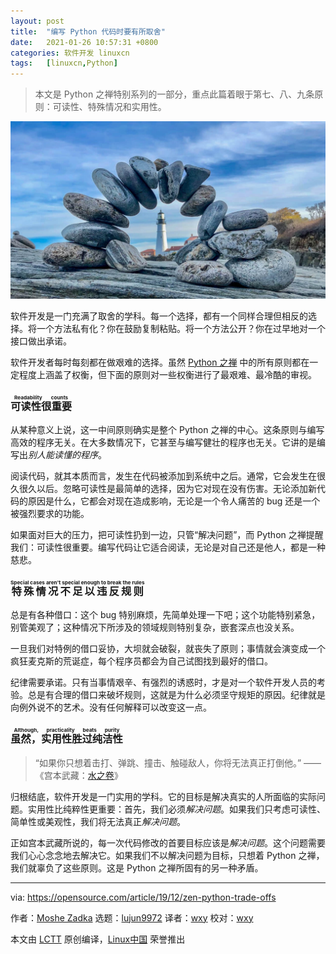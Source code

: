 ```yaml
---
layout: post
title:	"编写 Python 代码时要有所取舍"
date:	2021-01-26 10:57:31 +0800 
categories:	软件开发 linuxcn 
tags:	[linuxcn,Python]
---
```




> 
> 本文是 Python 之禅特别系列的一部分，重点此篇着眼于第七、八、九条原则：可读性、特殊情况和实用性。
> 
> 
> 


![](/Asserts/Images/album/202101/26/105645c1looxqxns12loen.jpg "Brick wall between two people, a developer and an operations manager")


软件开发是一门充满了取舍的学科。每一个选择，都有一个同样合理但相反的选择。将一个方法私有化？你在鼓励复制粘贴。将一个方法公开？你在过早地对一个接口做出承诺。


软件开发者每时每刻都在做艰难的选择。虽然 [Python 之禅](https://www.python.org/dev/peps/pep-0020/) 中的所有原则都在一定程度上涵盖了权衡，但下面的原则对一些权衡进行了最艰难、最冷酷的审视。


### <ruby> 可读性很重要 <rt>  Readability counts </rt></ruby>


从某种意义上说，这一中间原则确实是整个 Python 之禅的中心。这条原则与编写高效的程序无关。在大多数情况下，它甚至与编写健壮的程序也无关。它讲的是编写出*别人能读懂的程序*。


阅读代码，就其本质而言，发生在代码被添加到系统中之后。通常，它会发生在很久很久以后。忽略可读性是最简单的选择，因为它对现在没有伤害。无论添加新代码的原因是什么，它都会对现在造成影响，无论是一个令人痛苦的 bug 还是一个被强烈要求的功能。


如果面对巨大的压力，把可读性扔到一边，只管“解决问题”，而 Python 之禅提醒我们：可读性很重要。编写代码让它适合阅读，无论是对自己还是他人，都是一种慈悲。


### <ruby> 特殊情况不足以违反规则 <rt>  Special cases aren't special enough to break the rules </rt></ruby>


总是有各种借口：这个 bug 特别麻烦，先简单处理一下吧；这个功能特别紧急，别管美观了；这种情况下所涉及的领域规则特别复杂，嵌套深点也没关系。


一旦我们对特例的借口妥协，大坝就会破裂，就丧失了原则；事情就会演变成一个疯狂麦克斯的荒诞症，每个程序员都会为自己试图找到最好的借口。


纪律需要承诺。只有当事情艰辛、有强烈的诱惑时，才是对一个软件开发人员的考验。总是有合理的借口来破坏规则，这就是为什么必须坚守规矩的原因。纪律就是向例外说不的艺术。没有任何解释可以改变这一点。


### <ruby> 虽然，实用性胜过纯洁性 <rt>  Although, practicality beats purity </rt></ruby>



> 
> “如果你只想着击打、弹跳、撞击、触碰敌人，你将无法真正打倒他。” —— 《宫本武藏：[水之卷](https://en.wikipedia.org/wiki/The_Book_of_Five_Rings#The_Book_of_Water)》
> 
> 
> 


归根结底，软件开发是一门实用的学科。它的目标是解决真实的人所面临的实际问题。实用性比纯粹性更重要：首先，我们必须*解决问题*。如果我们只考虑可读性、简单性或美观性，我们将无法真正*解决问题*。


正如宫本武藏所说的，每一次代码修改的首要目标应该是*解决问题*。这个问题需要我们心心念念地去解决它。如果我们不以解决问题为目标，只想着 Python 之禅，我们就辜负了这些原则。这是 Python 之禅所固有的另一种矛盾。




---


via: <https://opensource.com/article/19/12/zen-python-trade-offs>


作者：[Moshe Zadka](https://opensource.com/users/moshez) 选题：[lujun9972](https://github.com/lujun9972) 译者：[wxy](https://github.com/wxys) 校对：[wxy](https://github.com/wxys)


本文由 [LCTT](https://github.com/LCTT/TranslateProject) 原创编译，[Linux中国](https://linux.cn/) 荣誉推出
